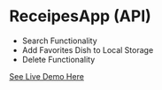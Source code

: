 # ReceipesApp (API)

- Search Functionality
- Add Favorites Dish to Local Storage
- Delete Functionality

<a href="https://balajiravi-projects.netlify.app/mealdb/">See Live Demo Here</a>
